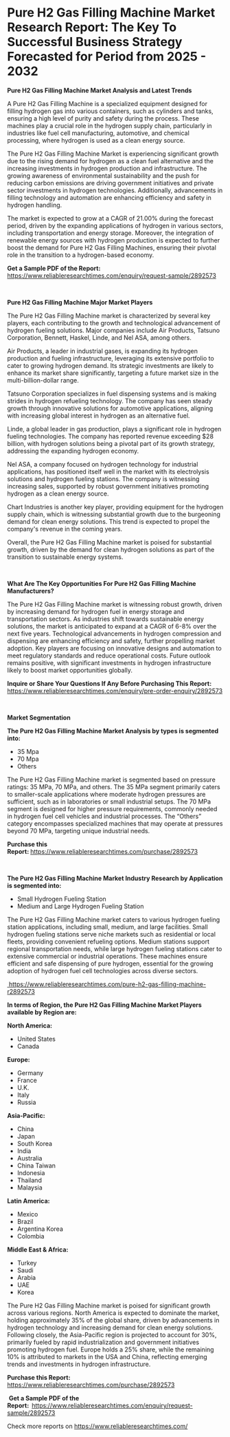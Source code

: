 <p><h1>Pure H2 Gas Filling Machine Market Research Report: The Key To Successful Business Strategy Forecasted for Period from 2025 - 2032</h1></p><p><strong>Pure H2 Gas Filling Machine Market Analysis and Latest Trends</strong></p>
<p><p>A Pure H2 Gas Filling Machine is a specialized equipment designed for filling hydrogen gas into various containers, such as cylinders and tanks, ensuring a high level of purity and safety during the process. These machines play a crucial role in the hydrogen supply chain, particularly in industries like fuel cell manufacturing, automotive, and chemical processing, where hydrogen is used as a clean energy source.</p><p>The Pure H2 Gas Filling Machine Market is experiencing significant growth due to the rising demand for hydrogen as a clean fuel alternative and the increasing investments in hydrogen production and infrastructure. The growing awareness of environmental sustainability and the push for reducing carbon emissions are driving government initiatives and private sector investments in hydrogen technologies. Additionally, advancements in filling technology and automation are enhancing efficiency and safety in hydrogen handling.</p><p>The market is expected to grow at a CAGR of 21.00% during the forecast period, driven by the expanding applications of hydrogen in various sectors, including transportation and energy storage. Moreover, the integration of renewable energy sources with hydrogen production is expected to further boost the demand for Pure H2 Gas Filling Machines, ensuring their pivotal role in the transition to a hydrogen-based economy.</p></p>
<p><strong>Get a Sample PDF of the Report:&nbsp;</strong> <a href="https://www.reliableresearchtimes.com/enquiry/request-sample/2892573?utm_campaign=3293&utm_medium=2&utm_source=Github&utm_content=ia&utm_term=15032025&utm_id=pure-h2-gas-filling-machine">https://www.reliableresearchtimes.com/enquiry/request-sample/2892573</a></p>
<p>&nbsp;</p>
<p><strong>Pure H2 Gas Filling Machine Major Market Players</strong></p>
<p><p>The Pure H2 Gas Filling Machine market is characterized by several key players, each contributing to the growth and technological advancement of hydrogen fueling solutions. Major companies include Air Products, Tatsuno Corporation, Bennett, Haskel, Linde, and Nel ASA, among others. </p><p>Air Products, a leader in industrial gases, is expanding its hydrogen production and fueling infrastructure, leveraging its extensive portfolio to cater to growing hydrogen demand. Its strategic investments are likely to enhance its market share significantly, targeting a future market size in the multi-billion-dollar range.</p><p>Tatsuno Corporation specializes in fuel dispensing systems and is making strides in hydrogen refueling technology. The company has seen steady growth through innovative solutions for automotive applications, aligning with increasing global interest in hydrogen as an alternative fuel.</p><p>Linde, a global leader in gas production, plays a significant role in hydrogen fueling technologies. The company has reported revenue exceeding $28 billion, with hydrogen solutions being a pivotal part of its growth strategy, addressing the expanding hydrogen economy.</p><p>Nel ASA, a company focused on hydrogen technology for industrial applications, has positioned itself well in the market with its electrolysis solutions and hydrogen fueling stations. The company is witnessing increasing sales, supported by robust government initiatives promoting hydrogen as a clean energy source.</p><p>Chart Industries is another key player, providing equipment for the hydrogen supply chain, which is witnessing substantial growth due to the burgeoning demand for clean energy solutions. This trend is expected to propel the company's revenue in the coming years.</p><p>Overall, the Pure H2 Gas Filling Machine market is poised for substantial growth, driven by the demand for clean hydrogen solutions as part of the transition to sustainable energy systems.</p></p>
<p>&nbsp;</p>
<p><strong>What Are The Key Opportunities For Pure H2 Gas Filling Machine Manufacturers?</strong></p>
<p><p>The Pure H2 Gas Filling Machine market is witnessing robust growth, driven by increasing demand for hydrogen fuel in energy storage and transportation sectors. As industries shift towards sustainable energy solutions, the market is anticipated to expand at a CAGR of 6-8% over the next five years. Technological advancements in hydrogen compression and dispensing are enhancing efficiency and safety, further propelling market adoption. Key players are focusing on innovative designs and automation to meet regulatory standards and reduce operational costs. Future outlook remains positive, with significant investments in hydrogen infrastructure likely to boost market opportunities globally.</p></p>
<p><strong>Inquire or Share Your Questions If Any Before Purchasing This Report:</strong> <a href="https://www.reliableresearchtimes.com/enquiry/pre-order-enquiry/2892573?utm_campaign=3293&utm_medium=2&utm_source=Github&utm_content=ia&utm_term=15032025&utm_id=pure-h2-gas-filling-machine">https://www.reliableresearchtimes.com/enquiry/pre-order-enquiry/2892573</a></p>
<p>&nbsp;</p>
<p><strong>Market Segmentation</strong></p>
<p><strong>The Pure H2 Gas Filling Machine Market Analysis by types is segmented into:</strong></p>
<p><ul><li>35 Mpa</li><li>70 Mpa</li><li>Others</li></ul></p>
<p><p>The Pure H2 Gas Filling Machine market is segmented based on pressure ratings: 35 MPa, 70 MPa, and others. The 35 MPa segment primarily caters to smaller-scale applications where moderate hydrogen pressures are sufficient, such as in laboratories or small industrial setups. The 70 MPa segment is designed for higher pressure requirements, commonly needed in hydrogen fuel cell vehicles and industrial processes. The “Others” category encompasses specialized machines that may operate at pressures beyond 70 MPa, targeting unique industrial needs.</p></p>
<p><strong>Purchase this Report:&nbsp;</strong><a href="https://www.reliableresearchtimes.com/purchase/2892573?utm_campaign=3293&utm_medium=2&utm_source=Github&utm_content=ia&utm_term=15032025&utm_id=pure-h2-gas-filling-machine">https://www.reliableresearchtimes.com/purchase/2892573</a></p>
<p>&nbsp;</p>
<p><strong>The Pure H2 Gas Filling Machine Market Industry Research by Application is segmented into:</strong></p>
<p><ul><li>Small Hydrogen Fueling Station</li><li>Medium and Large Hydrogen Fueling Station</li></ul></p>
<p><p>The Pure H2 Gas Filling Machine market caters to various hydrogen fueling station applications, including small, medium, and large facilities. Small hydrogen fueling stations serve niche markets such as residential or local fleets, providing convenient refueling options. Medium stations support regional transportation needs, while large hydrogen fueling stations cater to extensive commercial or industrial operations. These machines ensure efficient and safe dispensing of pure hydrogen, essential for the growing adoption of hydrogen fuel cell technologies across diverse sectors.</p></p>
<p><a href="https://www.reliableresearchtimes.com/pure-h2-gas-filling-machine-r2892573?utm_campaign=3293&utm_medium=2&utm_source=Github&utm_content=ia&utm_term=15032025&utm_id=pure-h2-gas-filling-machine">&nbsp;https://www.reliableresearchtimes.com/pure-h2-gas-filling-machine-r2892573</a></p>
<p><strong>In terms of Region, the Pure H2 Gas Filling Machine Market Players available by Region are:</strong></p>
<p>
    <p> <strong> North America: </strong>
        <ul>
            <li>United States</li>
            <li>Canada</li>
        </ul>
        </p> 
    <p> <strong> Europe: </strong>
        <ul>
            <li>Germany</li>
            <li>France</li>
            <li>U.K.</li>
            <li>Italy</li>
            <li>Russia</li>
        </ul>
        </p> 
    <p> <strong> Asia-Pacific: </strong>
        <ul>
            <li>China</li>
            <li>Japan</li>
            <li>South Korea</li>
            <li>India</li>
            <li>Australia</li>
            <li>China Taiwan</li>
            <li>Indonesia</li>
            <li>Thailand</li>
            <li>Malaysia</li>
        </ul>
        </p> 
    <p> <strong> Latin America: </strong>
        <ul>
            <li>Mexico</li>
            <li>Brazil</li>
            <li>Argentina Korea</li>
            <li>Colombia</li>
        </ul>
        </p> 
    <p> <strong> Middle East & Africa: </strong>
        <ul>
            <li>Turkey</li>
            <li>Saudi</li>
            <li>Arabia</li>
            <li>UAE</li>
            <li>Korea</li>
        </ul>
    </p>
    </p>
<p><p>The Pure H2 Gas Filling Machine market is poised for significant growth across various regions. North America is expected to dominate the market, holding approximately 35% of the global share, driven by advancements in hydrogen technology and increasing demand for clean energy solutions. Following closely, the Asia-Pacific region is projected to account for 30%, primarily fueled by rapid industrialization and government initiatives promoting hydrogen fuel. Europe holds a 25% share, while the remaining 10% is attributed to markets in the USA and China, reflecting emerging trends and investments in hydrogen infrastructure.</p></p>
<p><strong>Purchase this Report: </strong><a href="https://www.reliableresearchtimes.com/purchase/2892573?utm_campaign=3293&utm_medium=2&utm_source=Github&utm_content=ia&utm_term=15032025&utm_id=pure-h2-gas-filling-machine">https://www.reliableresearchtimes.com/purchase/2892573</a></p>
<p>&nbsp;<strong>Get a Sample PDF of the Report:&nbsp;&nbsp;</strong><a href="https://www.reliableresearchtimes.com/enquiry/request-sample/2892573?utm_campaign=3293&utm_medium=2&utm_source=Github&utm_content=ia&utm_term=15032025&utm_id=pure-h2-gas-filling-machine">https://www.reliableresearchtimes.com/enquiry/request-sample/2892573</a></p>
<p><strong></strong></p>
<p>Check more reports on <a href="https://www.reliableresearchtimes.com/?utm_campaign=3293&utm_medium=2&utm_source=Github&utm_content=ia&utm_term=15032025&utm_id=pure-h2-gas-filling-machine">https://www.reliableresearchtimes.com/</a></p>